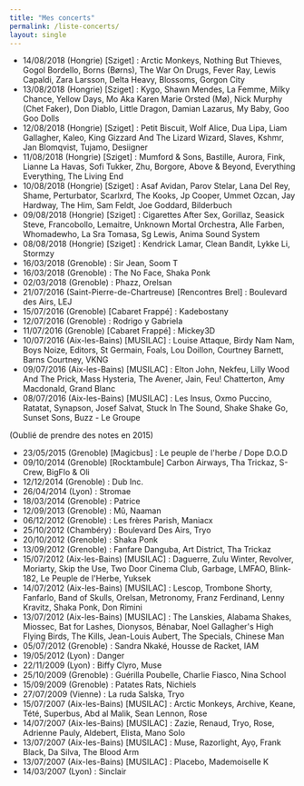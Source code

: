 ```yaml
---
title: "Mes concerts"
permalink: /liste-concerts/
layout: single
---
```


- 14/08/2018 (Hongrie) [Sziget] : Arctic Monkeys, Nothing But Thieves, Gogol Bordello, Borns (Børns), The War On Drugs, Fever Ray, Lewis Capaldi, Zara Larsson, Delta Heavy, Blossoms, Gorgon City
- 13/08/2018 (Hongrie) [Sziget] : Kygo, Shawn Mendes, La Femme, Milky Chance, Yellow Days, Mo Aka Karen Marie Orsted (Mø), Nick Murphy (Chet Faker), Don Diablo, Little Dragon, Damian Lazarus, My Baby, Goo Goo Dolls
- 12/08/2018 (Hongrie) [Sziget] : Petit Biscuit, Wolf Alice, Dua Lipa, Liam Gallagher, Kaleo, King Gizzard And The Lizard Wizard, Slaves, Kshmr, Jan Blomqvist, Tujamo, Desiigner
- 11/08/2018 (Hongrie) [Sziget] : Mumford & Sons, Bastille, Aurora, Fink, Lianne La Havas, Sofi Tukker, Zhu, Borgore, Above & Beyond, Everything Everything, The Living End
- 10/08/2018 (Hongrie) [Sziget] : Asaf Avidan, Parov Stelar, Lana Del Rey, Shame, Perturbator, Scarlxrd, The Kooks, Jp Cooper, Ummet Ozcan, Jay Hardway, The Him, Sam Feldt, Joe Goddard, Bilderbuch
- 09/08/2018 (Hongrie) [Sziget] : Cigarettes After Sex, Gorillaz, Seasick Steve, Francobollo, Lemaitre, Unknown Mortal Orchestra, Alle Farben, Whomadewho, La Sra Tomasa, Sg Lewis, Anima Sound System
- 08/08/2018 (Hongrie) [Sziget] : Kendrick Lamar, Clean Bandit, Lykke Li, Stormzy
- 16/03/2018 (Grenoble) : Sir Jean, Soom T
- 16/03/2018 (Grenoble) : The No Face, Shaka Ponk
- 02/03/2018 (Grenoble) : Phazz, Orelsan
- 21/07/2016 (Saint-Pierre-de-Chartreuse) \[Rencontres Brel\] : Boulevard des Airs, LEJ
- 15/07/2016 (Grenoble) [Cabaret Frappé] : Kadebostany
- 12/07/2016 (Grenoble) : Rodrigo y Gabriela
- 11/07/2016 (Grenoble) [Cabaret Frappé] : Mickey3D
- 10/07/2016 (Aix-les-Bains) \[MUSILAC\] : Louise Attaque, Birdy Nam Nam, Boys Noize, Editors, St Germain, Foals, Lou Doillon, Courtney Barnett, Barns Courtney, VKNG
- 09/07/2016 (Aix-les-Bains) \[MUSILAC\] : Elton John, Nekfeu, Lilly Wood And The Prick, Mass Hysteria, The Avener, Jain, Feu! Chatterton, Amy Macdonald, Grand Blanc
- 08/07/2016 (Aix-les-Bains) \[MUSILAC\] : Les Insus, Oxmo Puccino, Ratatat, Synapson, Josef Salvat, Stuck In The Sound, Shake Shake Go, Sunset Sons, Buzz - Le Groupe

(Oublié de prendre des notes en 2015)

- 23/05/2015 (Grenoble) [Magicbus] : Le peuple de l'herbe / Dope D.O.D
- 09/10/2014 (Grenoble) [Rocktambule] Carbon Airways, Tha Trickaz, S-Crew, BigFlo & Oli
- 12/12/2014 (Grenoble) : Dub Inc.
- 26/04/2014 (Lyon) : Stromae
- 18/03/2014 (Grenoble) : Patrice
- 12/09/2013 (Grenoble) : Mû, Naaman
- 06/12/2012 (Grenoble) : Les frères Parish, Maniacx
- 25/10/2012 (Chambéry) : Boulevard Des Airs, Tryo
- 20/10/2012 (Grenoble) : Shaka Ponk
- 13/09/2012 (Grenoble) : Fanfare Danguba, Art District, Tha Trickaz
- 15/07/2012 (Aix-les-Bains) \[MUSILAC\] : Daguerre, Zulu Winter,
    Revolver, Moriarty, Skip the Use, Two Door Cinema Club, Garbage,
    LMFAO, Blink-182, Le Peuple de l'Herbe, Yuksek
- 14/07/2012 (Aix-les-Bains) \[MUSILAC\] : Lescop, Trombone Shorty,
    Fanfarlo, Band of Skulls, Orelsan, Metronomy, Franz Ferdinand, Lenny
    Kravitz, Shaka Ponk, Don Rimini
- 13/07/2012 (Aix-les-Bains) \[MUSILAC\] : The Lanskies, Alabama
    Shakes, Miossec, Bat for Lashes, Dionysos, Bénabar, Noel Gallagher's
    High Flying Birds, The Kills, Jean-Louis Aubert, The Specials,
    Chinese Man
- 05/07/2012 (Grenoble) : Sandra Nkaké, Housse de Racket, IAM
- 19/05/2012 (Lyon) : Danger
- 22/11/2009 (Lyon) : Biffy Clyro, Muse
- 25/10/2009 (Grenoble) : Guérilla Poubelle, Charlie Fiasco, Nina
    School
- 15/09/2009 (Grenoble) : Patates Rats, Nichiels
- 27/07/2009 (Vienne) : La ruda Salska, Tryo
- 15/07/2007 (Aix-les-Bains) \[MUSILAC\] : Arctic Monkeys, Archive,
    Keane, Tété, Superbus, Abd al Malik, Sean Lennon, Rose
- 14/07/2007 (Aix-les-Bains) \[MUSILAC\] : Zazie, Renaud, Tryo, Rose,
    Adrienne Pauly, Aldebert, Elista, Mano Solo
- 13/07/2007 (Aix-les-Bains) \[MUSILAC\] : Muse, Razorlight, Ayọ,
    Frank Black, Da Silva, The Blood Arm
- 13/07/2007 (Aix-les-Bains) \[MUSILAC\] : Placebo, Mademoiselle K
- 14/03/2007 (Lyon) : Sinclair
